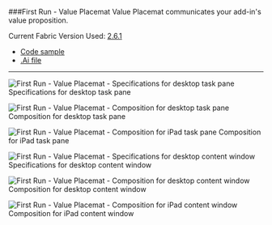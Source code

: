 ###First Run - Value Placemat
Value Placemat communicates your add-in's value proposition.

Current Fabric Version Used: [2.6.1](https://github.com/OfficeDev/office-ui-fabric-core/releases/tag/2.6.1)

* [Code sample](https://github.com/OfficeDev/Office-Add-in-UX-Design-Patterns-Code/tree/master/templates/first-run/value-placemat)
* [.Ai file](https://github.com/OfficeDev/Office-Add-in-UX-Design-Patterns/daniel/Patterns/Source%20Files/FirstRun_ValuePlacemat.ai?raw=true)

***

![First Run - Value Placemat - Specifications for desktop task pane](https://raw.githubusercontent.com/OfficeDev/Office-Add-in-UX-Design-Patterns/daniel/Patterns/Assets/FirstRun_ValuePlacemat/FirstRun_ValuePlacemat_Desktop%20Task%20Pane%20Callouts.jpg)
Specifications for desktop task pane


![First Run - Value Placemat - Composition for desktop task pane](https://raw.githubusercontent.com/OfficeDev/Office-Add-in-UX-Design-Patterns/daniel/Patterns/Assets/FirstRun_ValuePlacemat/FirstRun_ValuePlacemat_Desktop%20Task%20Pane.jpg)
Composition for desktop task pane


![First Run - Value Placemat - Composition for iPad task pane](https://raw.githubusercontent.com/OfficeDev/Office-Add-in-UX-Design-Patterns/daniel/Patterns/Assets/FirstRun_ValuePlacemat/FirstRun_ValuePlacemat_iPad%20Task%20Pane.jpg)
Composition for iPad task pane


![First Run - Value Placemat - Specifications for desktop content window](https://raw.githubusercontent.com/OfficeDev/Office-Add-in-UX-Design-Patterns/daniel/Patterns/Assets/FirstRun_ValuePlacemat/FirstRun_ValuePlacemat_Desktop%20Content%20Window%20Callouts.jpg)
Specifications for desktop content window


![First Run - Value Placemat - Composition for desktop content window](https://raw.githubusercontent.com/OfficeDev/Office-Add-in-UX-Design-Patterns/daniel/Patterns/Assets/FirstRun_ValuePlacemat/FirstRun_ValuePlacemat_Desktop%20Content%20Window.jpg)
Composition for desktop content window


![First Run - Value Placemat - Composition for iPad content window](https://raw.githubusercontent.com/OfficeDev/Office-Add-in-UX-Design-Patterns/daniel/Patterns/Assets/FirstRun_ValuePlacemat/FirstRun_ValuePlacemat_iPad%20Content%20Window.jpg)
Composition for iPad content window
